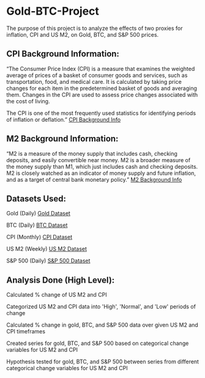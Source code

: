 # Gold-BTC-Project


The purpose of this project is to analyze the effects of two proxies for inflation, CPI and US M2, on Gold, BTC, and S&P 500 prices.



## CPI Background Information:
“The Consumer Price Index (CPI) is a measure that examines the weighted average of prices of a basket of consumer goods and services, such as transportation, food, and medical care. It is calculated by taking price changes for each item in the predetermined basket of goods and averaging them. Changes in the CPI are used to assess price changes associated with the cost of living.

The CPI is one of the most frequently used statistics for identifying periods of inflation or deflation.” [CPI Background Info](https://www.investopedia.com/terms/c/consumerpriceindex.asp)



## M2 Background Information:
“M2 is a measure of the money supply that includes cash, checking deposits, and easily convertible near money.
M2 is a broader measure of the money supply than M1, which just includes cash and checking deposits.
M2 is closely watched as an indicator of money supply and future inflation, and as a target of central bank monetary policy.”
[M2 Background Info](https://www.investopedia.com/terms/m/m2.asp)



## Datasets Used:
Gold (Daily) [Gold Dataset](https://www.kaggle.com/sonukiller99/gold-price-from-1978-till-2020-in-24-currencies)

BTC (Daily) [BTC Dataset](https://www.kaggle.com/sudalairajkumar/cryptocurrencypricehistory?select=coin_Bitcoin.csv)

CPI (Monthly) [CPI Dataset](https://www.kaggle.com/varpit94/us-inflation-data-updated-till-may-2021)

US M2 (Weekly) [US M2 Dataset](https://fred.stlouisfed.org/series/M2#0)

S&P 500 (Daily) [S&P 500 Dataset](https://www.kaggle.com/lowerlight/original-sp-500)



## Analysis Done (High Level):

Calculated % change of US M2 and CPI

Categorized US M2 and CPI data into 'High', 'Normal', and 'Low' periods of change

Calculated % change in gold, BTC, and S&P 500 data over given US M2 and CPI timeframes

Created series for gold, BTC, and S&P 500 based on categorical change variables for US M2 and CPI

Hypothesis tested for gold, BTC, and S&P 500 between series from different categorical change variables for US M2 and CPI


